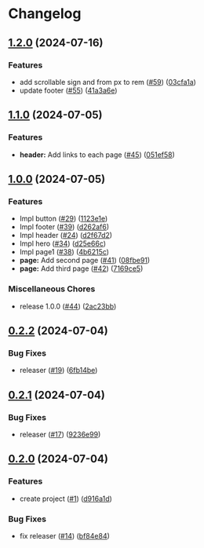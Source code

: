 # Changelog

## [1.2.0](https://github.com/halcyon-org/belifeline-lp/compare/belifeline-lp-v1.1.0...belifeline-lp-v1.2.0) (2024-07-16)


### Features

* add scrollable sign and from px to rem ([#59](https://github.com/halcyon-org/belifeline-lp/issues/59)) ([03cfa1a](https://github.com/halcyon-org/belifeline-lp/commit/03cfa1ad4175505a0c365d135a6337c6f588419b))
* update footer ([#55](https://github.com/halcyon-org/belifeline-lp/issues/55)) ([41a3a6e](https://github.com/halcyon-org/belifeline-lp/commit/41a3a6e401a58709b94a95719574f50fe945f586))

## [1.1.0](https://github.com/halcyon-org/belifeline-lp/compare/belifeline-lp-v1.0.0...belifeline-lp-v1.1.0) (2024-07-05)


### Features

* **header:** Add links to each page ([#45](https://github.com/halcyon-org/belifeline-lp/issues/45)) ([051ef58](https://github.com/halcyon-org/belifeline-lp/commit/051ef58ac67e3bb9e22126e69ac7907d7e399fe1))

## [1.0.0](https://github.com/halcyon-org/belifeline-lp/compare/belifeline-lp-v0.2.2...belifeline-lp-v1.0.0) (2024-07-05)


### Features

* Impl button ([#29](https://github.com/halcyon-org/belifeline-lp/issues/29)) ([1123e1e](https://github.com/halcyon-org/belifeline-lp/commit/1123e1edaabf30f050817fb9acfaf1f776805608))
* Impl footer ([#39](https://github.com/halcyon-org/belifeline-lp/issues/39)) ([d262af6](https://github.com/halcyon-org/belifeline-lp/commit/d262af68e4d8bcb0ff54c3b46c598cfe3bd57ba7))
* Impl header ([#24](https://github.com/halcyon-org/belifeline-lp/issues/24)) ([d2f67d2](https://github.com/halcyon-org/belifeline-lp/commit/d2f67d2b10047c38b7778d4b575eafb765082afa))
* Impl hero ([#34](https://github.com/halcyon-org/belifeline-lp/issues/34)) ([d25e66c](https://github.com/halcyon-org/belifeline-lp/commit/d25e66cf493b50e8dd236ce4330eb7a99f36e17e))
* Impl page1 ([#38](https://github.com/halcyon-org/belifeline-lp/issues/38)) ([4b6215c](https://github.com/halcyon-org/belifeline-lp/commit/4b6215cfb54eca703b3a3510901bd4e80dcd6c3e))
* **page:** Add second page ([#41](https://github.com/halcyon-org/belifeline-lp/issues/41)) ([08fbe91](https://github.com/halcyon-org/belifeline-lp/commit/08fbe91d3428c99b5dae9c02776a2a28b0f6ac0f))
* **page:** Add third page ([#42](https://github.com/halcyon-org/belifeline-lp/issues/42)) ([7169ce5](https://github.com/halcyon-org/belifeline-lp/commit/7169ce53c6785fa387d03342776e644b6980eff1))


### Miscellaneous Chores

* release 1.0.0 ([#44](https://github.com/halcyon-org/belifeline-lp/issues/44)) ([2ac23bb](https://github.com/halcyon-org/belifeline-lp/commit/2ac23bb374bd17c15db3b53d0204c1e08510998b))

## [0.2.2](https://github.com/halcyon-org/belifeline-lp/compare/belifeline-lp-v0.2.1...belifeline-lp-v0.2.2) (2024-07-04)


### Bug Fixes

* releaser ([#19](https://github.com/halcyon-org/belifeline-lp/issues/19)) ([6fb14be](https://github.com/halcyon-org/belifeline-lp/commit/6fb14bee5aad604f49932491392095eac9ab9071))

## [0.2.1](https://github.com/halcyon-org/belifeline-lp/compare/belifeline-lp-v0.2.0...belifeline-lp-v0.2.1) (2024-07-04)


### Bug Fixes

* releaser ([#17](https://github.com/halcyon-org/belifeline-lp/issues/17)) ([9236e99](https://github.com/halcyon-org/belifeline-lp/commit/9236e99b139948b53a409c4b803087bd74ba3a05))

## [0.2.0](https://github.com/halcyon-org/belifeline-lp/compare/belifeline-lp-v0.1.0...belifeline-lp-v0.2.0) (2024-07-04)


### Features

* create project ([#1](https://github.com/halcyon-org/belifeline-lp/issues/1)) ([d916a1d](https://github.com/halcyon-org/belifeline-lp/commit/d916a1d4cfb8d0d0786fd50c65e820d9c6fc28fd))


### Bug Fixes

* fix releaser ([#14](https://github.com/halcyon-org/belifeline-lp/issues/14)) ([bf84e84](https://github.com/halcyon-org/belifeline-lp/commit/bf84e84c93f2fa29c40ce7c27083e2772c80fdbe))
